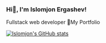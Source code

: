 ### Hi👋, I'm Islomjon Ergashev!
Fullstack web developer
💼My Portfolio


[![Islomjon's GitHub stats](https://github-readme-stats.vercel.app/api?username=ergashevislomjon)](https://github.com/ergashevislomjon/github-readme-stats)
